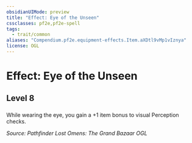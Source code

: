 ```yaml
---
obsidianUIMode: preview
title: "Effect: Eye of the Unseen"
cssclasses: pf2e,pf2e-spell
tags:
  - trait/common
aliases: "Compendium.pf2e.equipment-effects.Item.aXDtl9vMp1vIznya"
license: OGL
---
```

# Effect: Eye of the Unseen
## Level 8
### 






While wearing the eye, you gain a +1 item bonus to visual Perception checks.

*Source: Pathfinder Lost Omens: The Grand Bazaar*
*OGL*